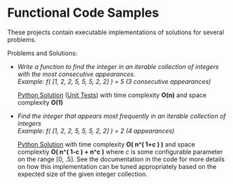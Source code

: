 # Functional Code Samples

These projects contain executable implementations of solutions for several problems.

Problems and Solutions:

- *Write a function to find the integer in an iterable collection of integers with the most consecutive appearances.*
    *<br>Example: f( [1, 2, 2, 5, 5, 5, 2, 2] ) = 5 (3 consecutive appearances)* 

    [Python Solution](/functional/cs_problems/python/most_consecutive_item/lib.py) ([Unit Tests](/functional/cs_problems/python/most_consecutive_item/test.py)) with time complexity **O(n)** and space complexity **O(1)**
    <br>


- *Find the integer that appears most frequently in an iterable collection of integers*
    *<br>Example: f( [1, 2, 2, 5, 5, 5, 2, 2] ) = 2 (4 appearances)* 

    [Python Solution](/functional/cs_problems/python/most_frequent_item/lib.py) with time complexity **O( n^( 1+c ) )** and space complextiy **O( n^( 1-c ) + n^c )** where *c* is some configurable parameter on the range [0, .5].  See the documentation in the code for more details on how this implementation can be tuned appropriately based on the expected size of the given integer collection.

